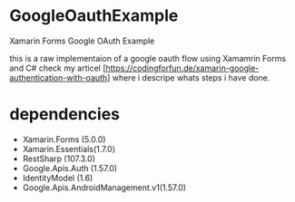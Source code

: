 # GoogleOauthExample
Xamarin Forms Google OAuth Example 

this is a raw implementaion of a google oauth flow using Xamamrin Forms and C#
check my articel [https://codingforfun.de/xamarin-google-authentication-with-oauth] where i descripe whats steps i have done.

# dependencies
- Xamarin.Forms (5.0.0)
- Xamarin.Essentials(1.7.0)
- RestSharp (107.3.0)
- Google.Apis.Auth (1.57.0)
- IdentityModel (1.6)
- Google.Apis.AndroidManagement.v1(1.57.0)
